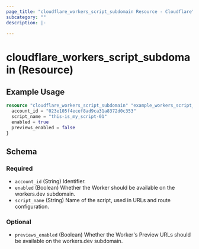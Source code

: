 ```yaml
---
page_title: "cloudflare_workers_script_subdomain Resource - Cloudflare"
subcategory: ""
description: |-
  
---
```


# cloudflare_workers_script_subdomain (Resource)



## Example Usage

```terraform
resource "cloudflare_workers_script_subdomain" "example_workers_script_subdomain" {
  account_id = "023e105f4ecef8ad9ca31a8372d0c353"
  script_name = "this-is_my_script-01"
  enabled = true
  previews_enabled = false
}
```

<!-- schema generated by tfplugindocs -->
## Schema

### Required

- `account_id` (String) Identifier.
- `enabled` (Boolean) Whether the Worker should be available on the workers.dev subdomain.
- `script_name` (String) Name of the script, used in URLs and route configuration.

### Optional

- `previews_enabled` (Boolean) Whether the Worker's Preview URLs should be available on the workers.dev subdomain.


